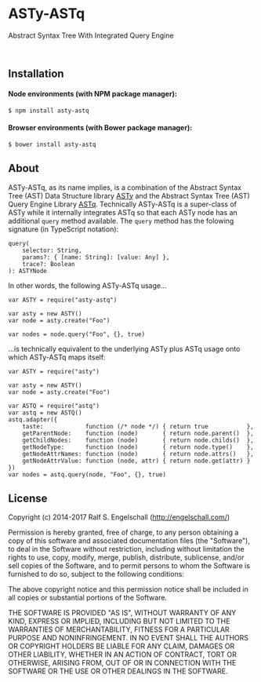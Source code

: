 
ASTy-ASTq
=========

Abstract Syntax Tree With Integrated Query Engine

<p/>
<img src="https://nodei.co/npm/asty-astq.png?downloads=true&stars=true" alt=""/>

<p/>
<img src="https://david-dm.org/rse/asty-astq.png" alt=""/>

Installation
------------

#### Node environments (with NPM package manager):

```shell
$ npm install asty-astq
```

#### Browser environments (with Bower package manager):

```shell
$ bower install asty-astq
```

About
-----

ASTy-ASTq, as its name implies, is a combination of
the Abstract Syntax Tree (AST) Data Structure library
[ASTy](https://www.npmjs.com/package/asty) and the Abstract Syntax Tree
(AST) Query Engine Library [ASTq](https://www.npmjs.com/package/astq).
Technically ASTy-ASTq is a super-class of ASTy while it internally
integrates ASTq so that each ASTy node has an additional `query` method
available. The `query` method has the folowing signature (in TypeScript
notation):

    query(
        selector: String,
        params?: { [name: String]: [value: Any] },
        trace?: Boolean
    ): ASTYNode

In other words, the following ASTy-ASTq usage...

    var ASTY = require("asty-astq")

    var asty = new ASTY()
    var node = asty.create("Foo")

    var nodes = node.query("Foo", {}, true)

...is technically equivalent to the underlying ASTy plus ASTq usage onto
which ASTy-ASTq maps itself:

    var ASTY = require("asty")

    var asty = new ASTY()
    var node = asty.create("Foo")

    var ASTQ = require("astq")
    var astq = new ASTQ()
    astq.adapter({
        taste:            function (/* node */) { return true           },
        getParentNode:    function (node)       { return node.parent()  },
        getChildNodes:    function (node)       { return node.childs()  },
        getNodeType:      function (node)       { return node.type()    },
        getNodeAttrNames: function (node)       { return node.attrs()   },
        getNodeAttrValue: function (node, attr) { return node.get(attr) }
    })
    var nodes = astq.query(node, "Foo", {}, true)

License
-------

Copyright (c) 2014-2017 Ralf S. Engelschall (http://engelschall.com/)

Permission is hereby granted, free of charge, to any person obtaining
a copy of this software and associated documentation files (the
"Software"), to deal in the Software without restriction, including
without limitation the rights to use, copy, modify, merge, publish,
distribute, sublicense, and/or sell copies of the Software, and to
permit persons to whom the Software is furnished to do so, subject to
the following conditions:

The above copyright notice and this permission notice shall be included
in all copies or substantial portions of the Software.

THE SOFTWARE IS PROVIDED "AS IS", WITHOUT WARRANTY OF ANY KIND,
EXPRESS OR IMPLIED, INCLUDING BUT NOT LIMITED TO THE WARRANTIES OF
MERCHANTABILITY, FITNESS FOR A PARTICULAR PURPOSE AND NONINFRINGEMENT.
IN NO EVENT SHALL THE AUTHORS OR COPYRIGHT HOLDERS BE LIABLE FOR ANY
CLAIM, DAMAGES OR OTHER LIABILITY, WHETHER IN AN ACTION OF CONTRACT,
TORT OR OTHERWISE, ARISING FROM, OUT OF OR IN CONNECTION WITH THE
SOFTWARE OR THE USE OR OTHER DEALINGS IN THE SOFTWARE.

